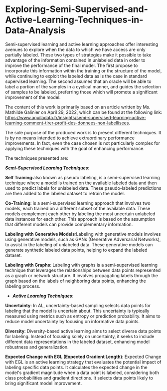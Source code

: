 # Exploring-Semi-Supervised-and-Active-Learning-Techniques-in-Data-Analysis

Semi-supervised learning and active learning approaches offer interesting avenues to explore when the data to which we have access are only partially labeled. These two types of strategies make it possible to take advantage of the information contained in unlabeled data in order to improve the performance of the final model. The first propose to incorporate this information within the training or the structure of the model, while continuing to exploit the labeled data as is the case in standard supervised learning. The second assumes that an oracle will be able to label a portion of the samples in a cyclical manner, and guides the selection of samples to be labeled, preferring those which will promote a significant improvement of the model.

The content of this work is primarily based on an article written by Ms. Mathilde Galinier on April 29, 2022, which can be found at the following link: https://www.aquiladata.fr/insights/semi-supervised-learning-active-learning-comment-tirer-profit-des-donnees-non-labellisees.

The sole purpose of the produced work is to present different techniques. It is by no means intended to achieve extraordinary performance improvements. In fact, even the case chosen is not particularly complex for applying these techniques with the goal of enhancing performance.

The techniques presented are:

***Semi-Supervised Learning Techniques***:

**Self Training**:also known as pseudo labeling, is a semi-supervised learning technique where a model is trained on the available labeled data and then used to predict labels for unlabeled data. These pseudo-labeled predictions are then added to the labeled dataset to retrain the model.


**Co-Training**: is a semi-supervised learning approach that involves two models, each trained on a different subset of the available data. These models complement each other by labeling the most uncertain unlabeled data instances for each other. This approach is based on the assumption that different models can provide complementary information.


**Labeling with Generative Models**:Labeling with generative models involves using generative models, such as GANs (Generative Adversarial Networks), to assist in the labeling of unlabeled data. These generative models can generate synthetic labeled data points, helping to expand the labeled dataset.

**Labeling with Graphs**: Labeling with graphs is a semi-supervised learning technique that leverages the relationships between data points represented as a graph or network structure. It involves propagating labels through the graph based on the labels of neighboring data points, enhancing the labeling process.


- ***Active Learning Techniques***:

**Uncertainty**: In AL, uncertainty-based sampling selects data points for labeling that the model is uncertain about. This uncertainty is typically measured using metrics such as entropy or prediction probability. It aims to reduce model uncertainty by focusing on informative data points.

**Diversity**: Diversity-based active learning aims to select diverse data points for labeling. Instead of focusing solely on uncertainty, it seeks to include different data representations in the labeled dataset, enhancing model robustness and generalization.

**Expected Change with EGL (Expected Gradient Length)**: Expected Change with EGL is an active learning strategy that evaluates the potential impact of labeling specific data points. It calculates the expected change in the model's gradient magnitude when a data point is labeled, considering both class probabilities and gradient directions. It selects data points likely to bring significant model improvement.
